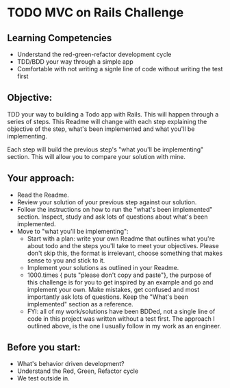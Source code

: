 # TODO MVC on Rails Challenge
## Learning Competencies
- Understand the red-green-refactor development cycle
- TDD/BDD your way through a simple app
- Comfortable with not writing a signle line of code without writing the test first
## Objective:
TDD your way to building a Todo app with Rails. This will happen through a series of steps. This Readme will change with each step explaining the objective of the step, what's been implemented and what you'll be implementing.

Each step will build the previous step's "what you'll be implementing" section. This will allow you to compare your solution with mine.

## Your approach:
- Read the Readme.
- Review your solution of your previous step against our solution.
- Follow the instructions on how to run the "what's been implemented" section. Inspect, study and ask lots of questions about what's been implemented.
- Move to "what you'll be implementing":
  - Start with a plan: write your own Readme that outlines what you're about todo and the steps you'll take to meet your objectives. Please don't skip this, the format is irrelevant, choose something that makes sense to you and stick to it.
  - Implement your solutions as outlined in your Readme.
  - 1000.times { puts "please don't copy and paste"}, the purpose of this challenge is for you to get inspired by an example and go and implement your own. Make mistakes, get confused and most importantly ask lots of questions. Keep the "What's been implemented" section as a reference.
  - FYI: all of my work/solutions have been BDDed, not a single line of code in this project was written without a test first. The approach I outlined above, is the one I usually follow in my work as an engineer.

## Before you start:
  - What's behavior driven development?
  - Understand the Red, Green, Refactor cycle
  - We test outside in.
